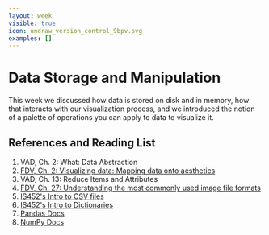 ```yaml
---
layout: week
visible: true
icon: undraw_version_control_9bpv.svg
examples: []
---
```


# Data Storage and Manipulation

This week we discussed how data is stored on disk and in memory, how that
interacts with our visualization process, and we introduced the notion of a
palette of operations you can apply to data to visualize it.

## References and Reading List

 1. VAD, Ch. 2: What: Data Abstraction 
 2. [FDV, Ch. 2: Visualizing data: Mapping data onto aesthetics](https://serialmentor.com/dataviz/aesthetic-mapping.html)
 3. VAD, Ch. 13: Reduce Items and Attributes 
 4. [FDV, Ch. 27: Understanding the most commonly used image file formats](https://serialmentor.com/dataviz/image-file-formats.html)
 5. [IS452's Intro to CSV files](https://github.com/jnaiman/IS-452AO-Fall2019/blob/master/Lectures/Week-10-JSONandCSV.ipynb)
 6. [IS452's Intro to Dictionaries](https://github.com/jnaiman/IS-452AO-Fall2019/blob/master/Lectures/Week-09-Dictionaries.ipynb)
 7. [Pandas Docs](https://pandas.pydata.org/pandas-docs/stable/)
 8. [NumPy Docs](https://docs.scipy.org/doc/numpy/reference/)
